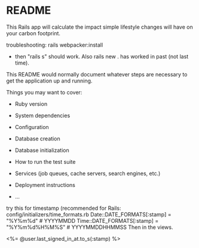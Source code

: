 # README

This Rails app will calculate the impact simple lifestyle changes will have on  
your carbon footprint.

troubleshooting: rails webpacker:install
- then "rails s" should work.
Also rails new . has worked in past (not last time).

This README would normally document whatever steps are necessary to get the
application up and running.

Things you may want to cover:

* Ruby version

* System dependencies

* Configuration

* Database creation

* Database initialization

* How to run the test suite

* Services (job queues, cache servers, search engines, etc.)

* Deployment instructions

* ...

try this for timestamp (recommended for Rails:
  config/initializers/time_formats.rb
Date::DATE_FORMATS[:stamp] = "%Y%m%d" # YYYYMMDD
Time::DATE_FORMATS[:stamp] = "%Y%m%d%H%M%S" # YYYYMMDDHHMMSS
Then in the views.

<%= @user.last_signed_in_at.to_s(:stamp) %>
